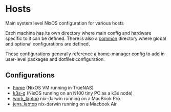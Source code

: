 # Hosts

Main system level NixOS configuration for various hosts

Each machine has its own directory where main config and hardware specific to it can be defined. There is also a [common](common) directory where global and optional configurations are defined.

These configurations generally reference a [home-manager](../home-manager) config to add in user-level packages and dotfiles configuration.

##  Configurations

- [home](home/README.md) (NixOS VM running in TrueNAS)
- [k3s-g](k3s-g/README.md) (NixOS running on an N100 tiny PC as a k3s node)
- [work_laptop](work_laptop/README.md) nix-darwin running on a MacBook Pro
- [jens_laptop](jens_laptop/README.md) nix-darwin running on a Macbook Air
